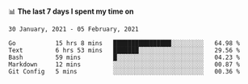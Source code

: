 <!--
### Hi there 👋

- 🤔 I was learning formal verification with Coq formally, but want to **build things** now.
- 😬 I am broadly interested in **computer systems** and **programming languages** (just a beginner 🥺).
- 🤩 (I hope I can) code for fun!

<img src="https://github-readme-stats.vercel.app/api?username=xxchan&show_icons=true&icon_color=0366d6&text_color=24292e&bg_color=ffffff&hide_title=true" />

---
-->


📊 **The last 7 days I spent my time on** 

<!--START_SECTION:waka-->
```text
30 January, 2021 - 05 February, 2021

Go           15 hrs 8 mins   ████████████████░░░░░░░░░   64.98 % 
Text         6 hrs 53 mins   ███████░░░░░░░░░░░░░░░░░░   29.56 % 
Bash         59 mins         █░░░░░░░░░░░░░░░░░░░░░░░░   04.23 % 
Markdown     12 mins         ░░░░░░░░░░░░░░░░░░░░░░░░░   00.87 % 
Git Config   5 mins          ░░░░░░░░░░░░░░░░░░░░░░░░░   00.36 %
```
<!--END_SECTION:waka-->

<!--
**xxchan/xxchan** is a ✨ _special_ ✨ repository because its `README.md` (this file) appears on your GitHub profile.

Here are some ideas to get you started:

- 🔭 I’m currently working on ...
- 🌱 I’m currently learning ...
- 👯 I’m looking to collaborate on ...
- 🤔 I’m looking for help with ...
- 💬 Ask me about ...
- 📫 How to reach me: ...
- 😄 Pronouns: ...
- ⚡ Fun fact: ...
-->
